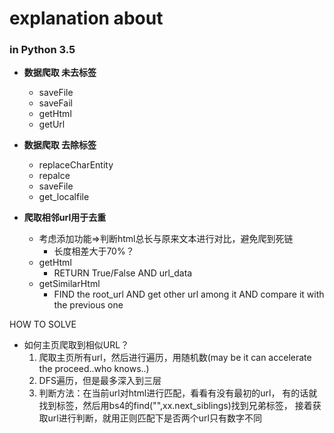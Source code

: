 # explanation about
### in Python 3.5
- **数据爬取  未去标签**
    - saveFile
    - saveFail
    - getHtml
    - getUrl
    
- **数据爬取  去除标签**
    - replaceCharEntity
    - repalce
    - saveFile
    - get_localfile

- **爬取相邻url用于去重**
    - 考虑添加功能=>判断html总长与原来文本进行对比，避免爬到死链
        - 长度相差大于70%？
    - getHtml
        - RETURN  True/False AND url_data
    - getSimilarHtml
        - FIND the root_url AND get other url among it AND compare it with the previous one


HOW TO SOLVE
- 如何主页爬取到相似URL？
    1. 爬取主页所有url，然后进行遍历，用随机数(may be it can accelerate the proceed..who knows..)
    2. DFS遍历，但是最多深入到三层
    3. 判断方法：在当前url对html进行匹配，看看有没有最初的url，
    有的话就找到标签，然后用bs4的find("",xx.next_siblings)找到兄弟标签，
    接着获取url进行判断，就用正则匹配下是否两个url只有数字不同